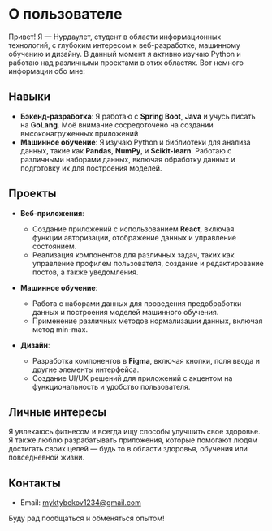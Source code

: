 # О пользователе

Привет! Я — Нурдаулет, студент в области информационных технологий, с глубоким интересом к веб-разработке, машинному обучению и дизайну. В данный момент я активно изучаю Python и работаю над различными проектами в этих областях. Вот немного информации обо мне:

## Навыки
- **Бэкенд-разработка**: Я работаю с **Spring Boot**, **Java** и учусь писать на **GoLang**. Моё внимание сосредоточено на создании высоконагруженных приложений 
- **Машинное обучение**: Я изучаю Python и библиотеки для анализа данных, такие как **Pandas**, **NumPy**, и **Scikit-learn**. Работаю с различными наборами данных, включая обработку данных и подготовку их для построения моделей.

## Проекты
- **Веб-приложения**:
  - Создание приложений с использованием **React**, включая функции авторизации, отображение данных и управление состоянием.
  - Реализация компонентов для различных задач, таких как управление профилем пользователя, создание и редактирование постов, а также уведомления.
  
- **Машинное обучение**:
  - Работа с наборами данных для проведения предобработки данных и построения моделей машинного обучения.
  - Применение различных методов нормализации данных, включая метод min-max.

- **Дизайн**:
  - Разработка компонентов в **Figma**, включая кнопки, поля ввода и другие элементы интерфейса.
  - Создание UI/UX решений для приложений с акцентом на функциональность и удобство пользователя.

## Личные интересы
Я увлекаюсь фитнесом и всегда ищу способы улучшить свое здоровье. Я также люблю разрабатывать приложения, которые помогают людям достигать своих целей — будь то в области здоровья, обучения или повседневной жизни.

## Контакты
- Email: myktybekov1234@gmail.com

Буду рад пообщаться и обменяться опытом!
